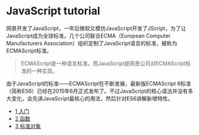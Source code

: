 # JavaScript tutorial

网景开发了JavaScript，一年后微软又模仿JavaScript开发了JScript，为了让JavaScript成为全球标准，几个公司联合ECMA（European Computer Manufacturers Association）组织定制了JavaScript语言的标准，被称为ECMAScript标准。

> ECMAScript是一种语言标准，而JavaScript是网景公司对ECMAScript标准的一种实现。

由于JavaScript的标准——ECMAScript在不断发展，最新版ECMAScript 6标准（简称ES6）已经在2015年6月正式发布了。不过JavaScript的核心语法并没有多大变化，会先讲JavaScript最核心的用法，然后针对ES6讲解新增特性。

 - [1 入门](1-入门.md)
 - [2 函数](2-函数.md)
 - [3 标准对象](3-标准对象.md)
